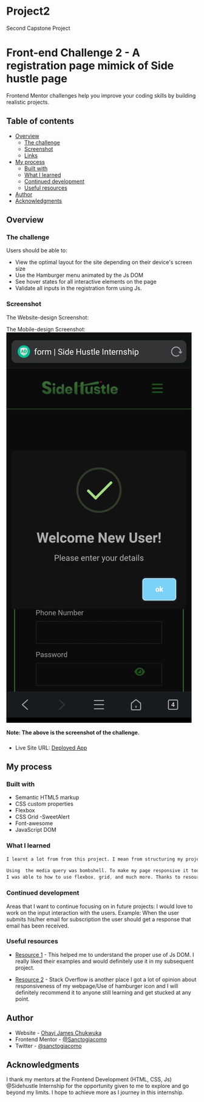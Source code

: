 # Project2
Second Capstone Project
# Front-end Challenge 2 - A registration page mimick of Side hustle page

 Frontend Mentor challenges help you improve your coding skills by building realistic projects. 

## Table of contents

- [Overview](#overview)
  - [The challenge](#the-challenge)
  - [Screenshot](#screenshot)
  - [Links](#links)
- [My process](#my-process)
  - [Built with](#built-with)
  - [What I learned](#what-i-learned)
  - [Continued development](#continued-development)
  - [Useful resources](#useful-resources)
- [Author](#author)
- [Acknowledgments](#acknowledgments)


## Overview

### The challenge

Users should be able to:

- View the optimal layout for the site depending on their device's screen size
- Use the Hamburger menu animated by the Js DOM
- See hover states for all interactive elements on the page
-  Validate all inputs in the registration form using Js.


### Screenshot

The Website-design Screenshot:


The Mobile-design Screenshot:
![](https://github.com/Sanctogiacomo/Project2/blob/master/assets/Screenshot-Phone.jpg)

**Note: The above is the screenshot of the challenge.**

###
- Live Site URL: [Deployed App](https://sh-group246.netlify.app/)

## My process

### Built with

- Semantic HTML5 markup
- CSS custom properties
- Flexbox
- CSS Grid
-SweetAlert
- Font-awesome
- JavaScript DOM


### What I learned


```html
I learnt a lot from from this project. I mean from structuring my project to the commenting of code... 

```
```css
Using  the media query was bombshell. To make my page responsive it took a great deal.
I was able to how to use flexbox, grid, and much more. Thanks to resources online!
```


### Continued development

Areas that I want to continue focusing on in future projects: I would love to work on the input interaction with the users. Example: When the user submits his/her email for subscription the user should get a response that email has been received.

### Useful resources

- [Resource 1](https://www.w3schools.com/) - This helped me to understand the proper use of Js DOM. I really liked their examples and would definitely use it in my subsequent project.

- [Resource 2](https://stackoverflow.com/) - Stack Overflow is another place I got a lot of opinion about responsiveness of my webpage/Use of hamburger icon and I will definitely recommend it to anyone still learning and get stucked at any point.


## Author

- Website - [Ohayi James Chukwuka](https://calculus001.netlify.app/#about)
- Frontend Mentor - [@Sanctogiacomo](https://www.frontendmentor.io/profile/Sanctogiacomo)
- Twitter - [@sanctogiacomo](https://www.twitter.com/sanctogiacomo)


## Acknowledgments

I thank my mentors at the Frontend Development (HTML, CSS, Js)  @Sidehustle Internship for the opportunity given to me to explore and go beyond my limits. I hope to achieve more as I journey in this internship.
